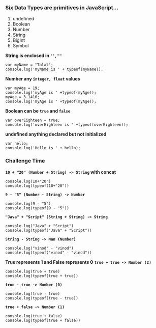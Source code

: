 
### Six Data Types are primitives in JavaScript...
1. undefined
2. Boolean
3. Number
4. String
5. BigInt
6. Symbol

**String is enclosed in `''`, `""`**
```
var myName = "Talal";
console.log('myName is ' + typeof(myName));
```

**Number any `integer, float` values**
```
var myAge = 19;
console.log('myAge is ' +typeof(myAge));
myAge = 3.1416;
console.log('myAge is ' +typeof(myAge));
```

**Boolean can be `true` and `false`**
```
var overEighteen = true;
console.log('overEighteen is ' +typeof(overEighteen));
```

**undefined anything declared but not initialized**
```
var hello;
console.log('Hello is ' + hello);
```

### Challenge Time
**`10 + "20" (Number + String) -> String` with concat**
```
console.log(10+"20")
console.log(typeof(10+"20"))
```

**`9 - "5" (Number - String) -> Number`** 
```
console.log(9 - "5")
console.log(typeof(9 - "5"))
```

**`"Java" + "Script" (String + String) -> String`**
```
console.log("Java" + "Script")
console.log(typeof("Java" + "Script"))
```

**`String - String -> Nan (Number)`**
```
console.log("vinod" - "vinod")
console.log(typeof("vinod" - "vinod"))
```

**True represents 1 and False represents 0**
**`true + true -> Number (2)`**

```
console.log(true + true)
console.log(typeof(true + true))
```

**`true - true -> Number (0)`**
```
console.log(true - true)
console.log(typeof(true - true))
```

**`true + false -> Number (1)`**
```
console.log(true + false)
console.log(typeof(true + false))
```